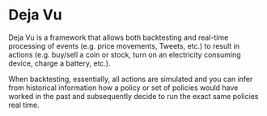 # Deja Vu

Deja Vu is a framework that allows both backtesting and real-time processing of events (e.g. price movements, Tweets, etc.) to result in actions (e.g. buy/sell a coin or stock, turn on an electricity consuming device, charge a battery, etc.).

When backtesting, essentially, all actions are simulated and you can infer from historical information how a policy or set of policies would have worked in the past and subsequently decide to run the exact same policies real time.
